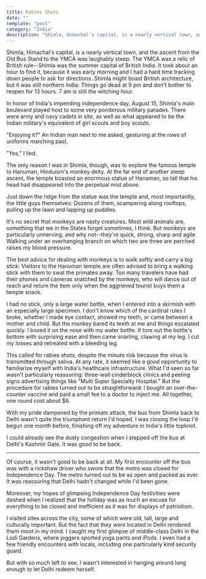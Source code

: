 ```yaml
---
title: Rabies Shots
date: ""
template: "post"
category: "India"
description: "Shimla, Himachal's capital, is a nearly vertical town, and the ascent from the Old Bus Stand to the YMCA was laughably steep.  ..."
---
```


Shimla, Himachal's capital, is a nearly vertical town, and the ascent from the Old Bus Stand to the YMCA was laughably steep. The YMCA was a relic of British rule--Shimla was the summer capital of British India. It took about an hour to find it, because it was early morning and I had a hard time tracking down people to ask for directions. Shimla might boast British architecture, but it was still northern India: Things go dead at 9 pm and don't bother to reopen for 13 hours. 7 am is still the witching hour.
 
In honor of India's impending independence day, August 15, Shimla's main boulevard played host to some very ponderous military parades. There were army and navy cadets in site, as well as what appeared to be the Indian military's equivalent of girl scouts and boy scouts.
 
"Enjoying it?" An Indian man next to me asked, gesturing at the rows of uniforms marching past.
 
"Yes," I lied.
 
The only reason I was in Shimla, though, was to explore the famous temple to Hanuman, Hinduism's monkey deity. At the far end of another steep ascent, the temple boasted an enormous statue of Hanaman, so tall that his head had disappeared into the perpetual mist above.
 
Just down the ridge from the statue was the temple and, most importantly, the little guys themselves: Dozens of them, scampering along rooftops, pulling up the lawn and lapping up puddles.
 
It's no secret that monkeys are nasty creatures. Most wild animals are, something that we in the States forget sometimes, I think. But monkeys are particularly unnerving, and why not--they're quick, strong, sharp and agile. Walking under an overhanging branch on which two are three are perched raises my blood pressure.
 
The best advice for dealing with monkeys is to walk softly and carry a big stick: Visitors to the Hanuman temple are often advised to bring a walking stick with them to swat the primates away. Too many travelers have had their phones and cameras snatched by the monkeys, who will dance out of reach and return the item only when the aggrieved tourist buys them a temple snack.
 
I had no stick, only a large water bottle, when I entered into a skirmish with an especially large specimen. I don't know which of the cardinal rules I broke, whether I made eye contact, showed my teeth, or came between a mother and child.  But the monkey bared its teeth at me and things escalated quickly. I boxed it on the nose with my water bottle. It tore out the bottle's bottom with surprising ease and then came snarling, clawing at my leg. I cut my losses and retreated with a bleeding leg.
 
This called for rabies shots, despite the minute risk because the virus is transmitted through saliva. At any rate, it seemed like a good opportunity to familiarize myself with India's healthcare infrastructure. What I'd seen so far wasn't particularly reassuring: three-wall cinderblock clinics and peeling signs advertising things like "Multi Super Specialty Hospital." But the procedure for rabies turned out to be straightforward: I bought an over-the-counter vaccine and paid a small fee to a doctor to inject me. All together, one round cost about $6.
 
With my pride dampened by the primate attack, the bus from Shimla back to Delhi wasn't quite the triumphant return I'd hoped. I was closing the loop I'd begun one month before, finishing off my adventure in India's little topknot.
 
I could already see the dusty congestion when I stepped off the bus at Delhi's Kashmir Gate. It was good to be back.
 
 * * *
 
Of course, it wasn't good to be back at all. My first encounter off the bus was with a rickshaw driver who swore that the metro was closed for Independence Day.  The metro turned out to be as open and packed as ever. It was reassuring that Delhi hadn't changed while I'd been gone.
 
Moreover, my hopes of glimpsing Independence Day festivities were dashed when I realized that the holiday was as much an excuse for everything to be closed and inefficient as it was for displays of patriotism.
 
I visited sites across the city, some of which were old, tall, large and culturally important. But the fact that they were located in Delhi rendered them moot in my mind. I caught my first glimpse of middle-class Delhi in the Lodi Gardens, where joggers sported yoga pants and iPods. I even had a few friendly encounters with locals, including one particularly kind security guard.
 
But with so much left to see, I wasn't interested in hanging around long enough to let Delhi redeem herself.
